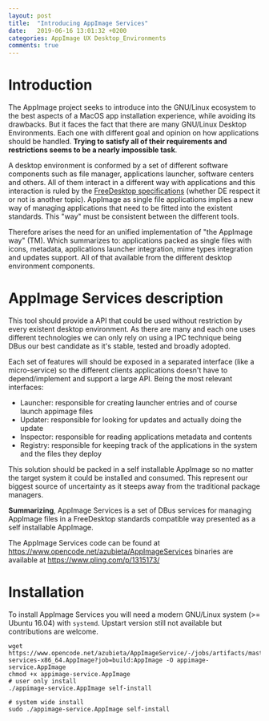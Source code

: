 ```yaml
---
layout: post
title:  "Introducing AppImage Services"
date:   2019-06-16 13:01:32 +0200
categories: AppImage UX Desktop_Environments
comments: true
---
```


# Introduction
The AppImage project seeks to introduce into the GNU/Linux ecosystem to 
the best aspects of a MacOS app installation experience, while avoiding 
its drawbacks. But it faces the fact that there are many GNU/Linux Desktop 
Environments. Each one with different goal and opinion on how applications 
should be handled. **Trying to satisfy all of their requirements and 
restrictions seems to be a nearly impossible task**. 

A desktop environment is conformed by a set of different software components
such as file manager, applications launcher, software centers and others. All
of them interact in a different way with applications and this interaction
is ruled by the [FreeDesktop specifications](https://specifications.freedesktop.org/) 
(whether DE respect it or not is another topic). AppImage as single file
applications implies a new way of managing applications that need to be
fitted into the existent standards. This "way" must be consistent between
the different tools.

Therefore arises the need for an unified implementation of "the AppImage way" (TM).
Which summarizes to: applications packed as single files with icons, metadata, 
applications launcher integration, mime types integration and updates support. 
All of that available from the different desktop environment components.

# AppImage Services description
This tool should provide a API that could be used without restriction by 
every existent desktop environment. As there are many and each one uses
different technologies we can only rely on using a IPC technique being
DBus our best candidate as it\'s stable, tested and broadly adopted.

Each set of features will should be exposed in a separated interface 
(like a micro-service) so the different clients applications doesn't have
to depend/implement and support a large API. Being the most relevant interfaces:
- Launcher: responsible for creating launcher entries and of course launch 
appimage files
- Updater: responsible for looking for updates and actually doing the update
- Inspector: responsible for reading applications metadata and contents
- Registry: responsible for keeping track of the applications in the system 
and the files they deploy

This solution should be packed in a self installable AppImage so no matter
the target system it could be installed and consumed. This represent our biggest 
source of uncertainty as it steeps away from the traditional package managers.

**Summarizing**, AppImage Services is a set of DBus services for managing
AppImage files in a FreeDesktop standards compatible way presented as a
self installable AppImage. 

The AppImage Services code can be found at https://www.opencode.net/azubieta/AppImageServices
binaries are available at https://www.pling.com/p/1315173/

# Installation
To install AppImage Services you will need a modern GNU/Linux system (>= Ubuntu 16.04)
with `systemd`. Upstart version still not available but contributions are welcome. 

```
wget https://www.opencode.net/azubieta/AppImageService/-/jobs/artifacts/master/raw/appimage-services-x86_64.AppImage?job=build:AppImage -O appimage-service.AppImage
chmod +x appimage-service.AppImage
# user only install
./appimage-service.AppImage self-install

# system wide install
sudo ./appimage-service.AppImage self-install
```
